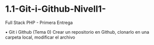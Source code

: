 # 1.1-Git-i-Github-Nivell1-
Full Stack PHP - Primera Entrega

•	Git i Github (Tema 0)
Crear un repositorio en Github, clonarlo en una carpeta local, modificar el archivo  
